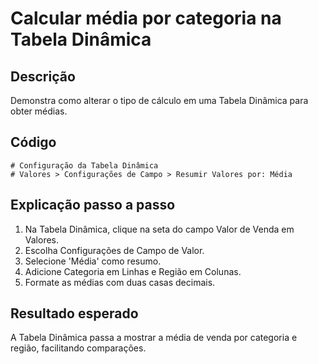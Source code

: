 # Calcular média por categoria na Tabela Dinâmica

## Descrição
Demonstra como alterar o tipo de cálculo em uma Tabela Dinâmica para obter médias.

## Código
```text
# Configuração da Tabela Dinâmica
# Valores > Configurações de Campo > Resumir Valores por: Média
```

## Explicação passo a passo
1. Na Tabela Dinâmica, clique na seta do campo Valor de Venda em Valores.
2. Escolha Configurações de Campo de Valor.
3. Selecione 'Média' como resumo.
4. Adicione Categoria em Linhas e Região em Colunas.
5. Formate as médias com duas casas decimais.

## Resultado esperado
A Tabela Dinâmica passa a mostrar a média de venda por categoria e região, facilitando comparações.
